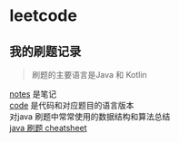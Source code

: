 # leetcode

## 我的刷题记录

> 刷题的主要语言是Java 和 Kotlin

[notes](https://github.com/kolibreath/leetcode/tree/master/notes) 是笔记 <br>
[code](https://github.com/kolibreath/leetcode/tree/master/code)   是代码和对应题目的语言版本<br>
对java 刷题中常常使用的数据结构和算法总结<br>
[java 刷题 cheatsheet ](https://github.com/kolibreath/leetcode/blob/master/%E9%A2%98%E5%9E%8B/Java-common-method-and-data-structure.md)


